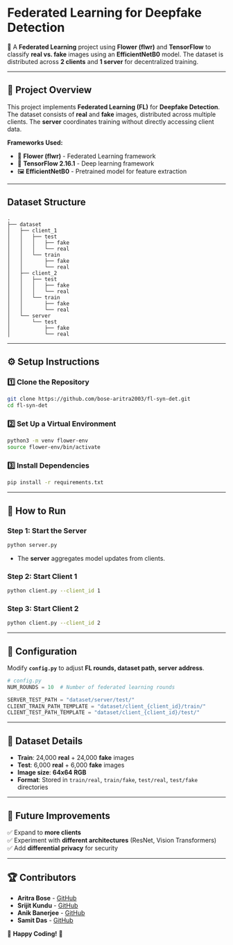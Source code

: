 # **Federated Learning for Deepfake Detection**  
🚀 A **Federated Learning** project using **Flower (flwr)** and **TensorFlow** to classify **real vs. fake** images using an **EfficientNetB0** model. The dataset is distributed across **2 clients** and **1 server** for decentralized training.

---

## 📌 **Project Overview**
This project implements **Federated Learning (FL)** for **Deepfake Detection**. The dataset consists of **real** and **fake** images, distributed across multiple clients. The **server** coordinates training without directly accessing client data.

**Frameworks Used:**
- 🌸 **Flower (flwr)** - Federated Learning framework  
- 🧠 **TensorFlow 2.16.1** - Deep learning framework  
- 🖼 **EfficientNetB0** - Pretrained model for feature extraction  

---

## Dataset Structure

```
.
├── dataset
│   ├── client_1
│   │   ├── test
│   │   │   ├── fake
│   │   │   └── real
│   │   └── train
│   │       ├── fake
│   │       └── real
│   ├── client_2
│   │   ├── test
│   │   │   ├── fake
│   │   │   └── real
│   │   └── train
│   │       ├── fake
│   │       └── real
│   └── server
│       └── test
│           ├── fake
│           └── real
```
---

## ⚙️ **Setup Instructions**

### 1️⃣ **Clone the Repository**
```bash
git clone https://github.com/bose-aritra2003/fl-syn-det.git
cd fl-syn-det
```

### 2️⃣ **Set Up a Virtual Environment**
```bash
python3 -m venv flower-env
source flower-env/bin/activate
```

### 3️⃣ **Install Dependencies**
```bash
pip install -r requirements.txt
```

---

## 🎯 **How to Run**
### **Step 1: Start the Server**
```bash
python server.py
```
- The **server** aggregates model updates from clients.

### **Step 2: Start Client 1**
```bash
python client.py --client_id 1
```

### **Step 3: Start Client 2**
```bash
python client.py --client_id 2
```

---

## 🔧 **Configuration**
Modify **`config.py`** to adjust **FL rounds, dataset path, server address**.
```python
# config.py
NUM_ROUNDS = 10  # Number of federated learning rounds

SERVER_TEST_PATH = "dataset/server/test/"
CLIENT_TRAIN_PATH_TEMPLATE = "dataset/client_{client_id}/train/"
CLIENT_TEST_PATH_TEMPLATE = "dataset/client_{client_id}/test/"
```

---

## 📝 **Dataset Details**
- **Train**: 24,000 **real** + 24,000 **fake** images  
- **Test**: 6,000 **real** + 6,000 **fake** images  
- **Image size**: **64x64 RGB**  
- **Format**: Stored in `train/real`, `train/fake`, `test/real`, `test/fake` directories  

---

## 📌 **Future Improvements**
✅ Expand to **more clients**  
✅ Experiment with **different architectures** (ResNet, Vision Transformers)  
✅ Add **differential privacy** for security  

---

## 🏆 **Contributors**
- **Aritra Bose** - [GitHub](https://github.com/bose-aritra2003)
- **Srijit Kundu** - [GitHub](https://github.com/SrijitK10)
- **Anik Banerjee** - [GitHub](https://github.com/Anik-Banerjee364)
- **Samit Das** - [GitHub](https://github.com/samitdas03)

🚀 **Happy Coding!** 🎯
